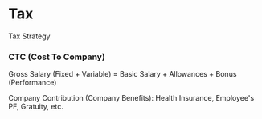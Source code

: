 # Tax
Tax Strategy

### CTC (Cost To Company)

Gross Salary (Fixed + Variable) = Basic Salary + Allowances + Bonus (Performance)

Company Contribution (Company Benefits): Health Insurance, Employee's PF, Gratuity, etc. 
